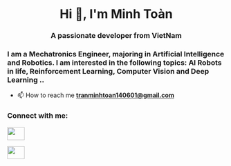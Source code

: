 <h1 align="center">Hi 👋, I'm Minh Toàn</h1>

<h3 align="center">A passionate developer from VietNam</h3>

<h3 > I am a Mechatronics Engineer, majoring in Artificial Intelligence and Robotics. I am interested in the following topics: AI Robots in life, Reinforcement Learning, Computer Vision and Deep Learning ..</h3>

- 📫 How to reach me **tranminhtoan140601@gmail.com**

<h3 align="left">Connect with me:</h3>
<p align="left">
<a href="https://fb.com/profile.php?id=100048703333896" target="blank"><img align="center" src="https://raw.githubusercontent.com/rahuldkjain/github-profile-readme-generator/master/src/images/icons/Social/facebook.svg" alt="" height="30" width="40" /></a>
</p>
<a href="https://www.linkedin.com/in/minh-to%C3%A0n-64b8b0257/" target="blank"><img align="center" src="https://www.google.com.vn/imgres?imgurl=https%3A%2F%2Fplay-lh.googleusercontent.com%2FkMofEFLjobZy_bCuaiDogzBcUT-dz3BBbOrIEjJ-hqOabjK8ieuevGe6wlTD15QzOqw&imgrefurl=https%3A%2F%2Fplay.google.com%2Fstore%2Fapps%2Fdetails%3Fid%3Dcom.linkedin.android%26hl%3Dvi%26gl%3DTW&tbnid=f084GhCClOHCNM&vet=12ahUKEwjn38b-tMb7AhURMKYKHf1xCoQQMygAegUIARDdAQ..i&docid=609RtJ0JlAWy9M&w=512&h=512&q=linkedin&ved=2ahUKEwjn38b-tMb7AhURMKYKHf1xCoQQMygAegUIARDdAQ" alt="" height="30" width="40" /></a>
</p>


